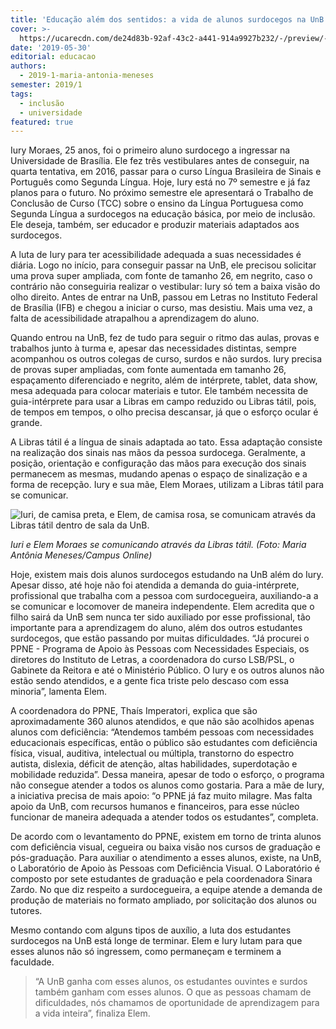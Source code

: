 ```yaml
---
title: 'Educação além dos sentidos: a vida de alunos surdocegos na UnB'
cover: >-
  https://ucarecdn.com/de24d83b-92af-43c2-a441-914a9927b232/-/preview/-/enhance/65/
date: '2019-05-30'
editorial: educacao
authors:
  - 2019-1-maria-antonia-meneses
semester: 2019/1
tags:
  - inclusão
  - universidade
featured: true
---
```

Iury Moraes, 25 anos, foi o primeiro aluno surdocego a ingressar na Universidade de Brasília. Ele fez três vestibulares antes de conseguir, na quarta tentativa, em 2016, passar para o curso Língua Brasileira de Sinais e Português como Segunda Língua. Hoje, Iury está no 7º semestre e já faz planos para o futuro. No próximo semestre ele apresentará o Trabalho de Conclusão de Curso (TCC) sobre o ensino da Língua Portuguesa como Segunda Língua a surdocegos na educação básica, por meio de inclusão. Ele deseja, também, ser educador e produzir materiais adaptados aos surdocegos.

A luta de Iury para ter acessibilidade adequada a suas necessidades é diária. Logo no início, para conseguir passar na UnB, ele precisou solicitar uma prova super ampliada, com fonte de tamanho 26, em negrito, caso o contrário não conseguiria realizar o vestibular: Iury só tem a baixa visão do olho direito. Antes de entrar na UnB, passou em Letras no Instituto Federal de Brasília (IFB) e chegou a iniciar o curso, mas desistiu. Mais uma vez, a falta de acessibilidade atrapalhou a aprendizagem do aluno.

Quando entrou na UnB, fez de tudo para seguir o ritmo das aulas, provas e trabalhos junto à turma e, apesar das necessidades distintas, sempre acompanhou os outros colegas de curso, surdos e não surdos. Iury precisa de provas super ampliadas, com fonte aumentada em tamanho 26, espaçamento diferenciado e negrito, além de intérprete, tablet, data show, mesa adequada para colocar materiais e tutor. Ele também necessita de guia-intérprete para usar a Libras em campo reduzido ou Libras tátil, pois, de tempos em tempos, o olho precisa descansar, já que o esforço ocular é grande. 

A Libras tátil é a língua de sinais adaptada ao tato. Essa adaptação consiste na realização dos sinais nas mãos da pessoa surdocega. Geralmente, a posição, orientação e configuração das mãos para execução dos sinais permanecem as mesmas, mudando apenas o espaço de sinalização e a forma de recepção. Iury e sua mãe, Elem Moraes, utilizam a Libras tátil para se comunicar. 

![Iuri, de camisa preta, e Elem, de camisa rosa, se comunicam através da Libras tátil dentro de sala da UnB.](https://ucarecdn.com/80c2ef84-285a-4e6f-85bc-0ce33a424a99/-/preview/-/enhance/66/)

_Iuri e Elem Moraes se comunicando através da Libras tátil. (Foto: Maria Antônia Meneses/Campus Online)_

Hoje, existem mais dois alunos surdocegos estudando na UnB além do Iury. Apesar disso, até hoje não foi atendida a demanda do guia-intérprete, profissional que trabalha com a pessoa com surdocegueira, auxiliando-a a se comunicar e locomover de maneira independente. Elem acredita que o filho sairá da UnB sem nunca ter sido auxiliado por esse profissional, tão importante para a aprendizagem do aluno, além dos outros estudantes surdocegos, que estão passando por muitas dificuldades. “Já procurei o PPNE - Programa de Apoio às Pessoas com Necessidades Especiais, os diretores do Instituto de Letras, a coordenadora do curso LSB/PSL, o Gabinete da Reitora e até o Ministério Público. O Iury e os outros alunos não estão sendo atendidos, e a gente fica triste pelo descaso com essa minoria”, lamenta Elem.

A coordenadora do PPNE, Thaís Imperatori, explica que são aproximadamente 360 alunos atendidos, e que não são acolhidos apenas alunos com deficiência: “Atendemos também pessoas com necessidades educacionais específicas, então o público são estudantes com deficiência física, visual, auditiva, intelectual ou múltipla, transtorno do espectro autista, dislexia, déficit de atenção, altas habilidades, superdotação e mobilidade reduzida”. Dessa maneira, apesar de todo o esforço, o programa não consegue atender a todos os alunos como gostaria. Para a mãe de Iury, a iniciativa precisa de mais apoio: “o PPNE já faz muito milagre. Mas falta apoio da UnB, com recursos humanos e financeiros, para esse núcleo funcionar de maneira adequada a atender todos os estudantes”, completa.

De acordo com o levantamento do PPNE, existem em torno de trinta alunos com deficiência visual, cegueira ou baixa visão nos cursos de graduação e pós-graduação. Para auxiliar o atendimento a esses alunos, existe, na UnB, o Laboratório de Apoio às Pessoas com Deficiência Visual. O Laboratório é composto por sete estudantes de graduação e pela coordenadora Sinara Zardo. No que diz respeito a surdocegueira, a equipe atende a demanda de produção de materiais no formato ampliado, por solicitação dos alunos ou tutores. 

Mesmo contando com alguns tipos de auxílio, a luta dos estudantes surdocegos na UnB está longe de terminar. Elem e Iury lutam para que esses alunos não só ingressem, como permaneçam e terminem a faculdade. 

> “A UnB ganha com esses alunos, os estudantes ouvintes e surdos também ganham com esses alunos. O que as pessoas chamam de dificuldades, nós chamamos de oportunidade de aprendizagem para a vida inteira”, finaliza Elem.
